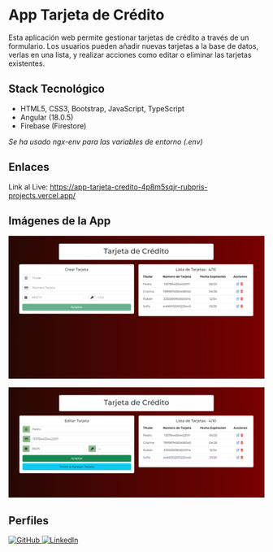 # App Tarjeta de Crédito

Esta aplicación web permite gestionar tarjetas de crédito a través de un formulario. Los usuarios pueden añadir nuevas tarjetas a la base de datos, verlas en una lista, y realizar acciones como editar o eliminar las tarjetas existentes.

## Stack Tecnológico

- HTML5, CSS3, Bootstrap, JavaScript, TypeScript
- Angular (18.0.5)
- Firebase (Firestore)

*Se ha usado ngx-env para las variables de entorno (.env)*

## Enlaces

Link al Live: <a href="https://app-tarjeta-credito-4p8m5sqjr-rubpris-projects.vercel.app/" target="_blank">https://app-tarjeta-credito-4p8m5sqjr-rubpris-projects.vercel.app/</a>

## Imágenes de la App

![Img1](./tc1.png)

![Img2](./tc2.png)

## Perfiles

<a href="https://github.com/Rubpri" target="_blank">
  <img src="https://img.shields.io/badge/GitHub-100000?style=for-the-badge&logo=github&logoColor=white" alt="GitHub" />
</a>
<a href="https://www.linkedin.com/in/ruben-prieto-serrano/" target="_blank">
  <img src="https://img.shields.io/badge/LinkedIn-0A66C2?style=for-the-badge&logo=linkedin&logoColor=white" alt="LinkedIn" />
</a>

